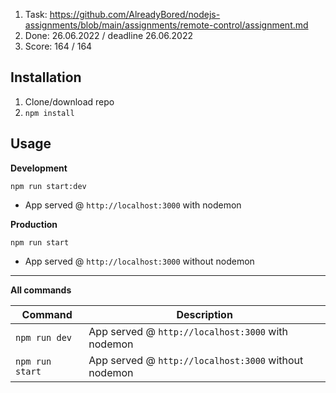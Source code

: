 1. Task: https://github.com/AlreadyBored/nodejs-assignments/blob/main/assignments/remote-control/assignment.md
2. Done: 26.06.2022 / deadline 26.06.2022
3. Score: 164 / 164

## Installation
1. Clone/download repo
2. `npm install`

## Usage
**Development**

`npm run start:dev`

* App served @ `http://localhost:3000` with nodemon

**Production**

`npm run start`

* App served @ `http://localhost:3000` without nodemon

---

**All commands**

Command | Description
--- | ---
`npm run dev` | App served @ `http://localhost:3000` with nodemon
`npm run start` | App served @ `http://localhost:3000` without nodemon
